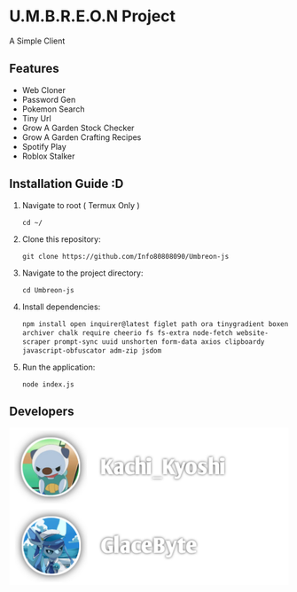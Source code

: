 # U.M.B.R.E.O.N Project

A Simple Client



## Features

- Web Cloner
- Password Gen
- Pokemon Search
- Tiny Url
- Grow A Garden Stock Checker
- Grow A Garden Crafting Recipes
- Spotify Play
- Roblox Stalker


## Installation Guide :D

1. Navigate to root ( Termux Only )
   ```
   cd ~/
   ```

2. Clone this repository:
   ```
   git clone https://github.com/Info80808090/Umbreon-js
   ```
3. Navigate to the project directory:
   ```
   cd Umbreon-js
   ```

4. Install dependencies:
   ```
   npm install open inquirer@latest figlet path ora tinygradient boxen archiver chalk require cheerio fs fs-extra node-fetch website-scraper prompt-sync uuid unshorten form-data axios clipboardy javascript-obfuscator adm-zip jsdom
   ```

5. Run the application:
   ```
   node index.js
   ```
   
## Developers
![image alt](https://github.com/Info80808090/Assets/blob/main/20250803_075106.png)
